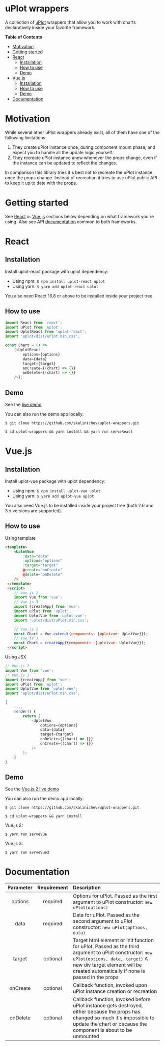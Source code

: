 # uPlot wrappers


A collection of [uPlot](https://github.com/leeoniya/uPlot "uPlot") wrappers that allow you to work with charts declaratively inside your favorite framework.

**Table of Contents**

- [Motivation](#motivation)
- [Getting started](#getting-started)
- [React](#react)
    - [Installation](#installation)
    - [How to use](#how-to-use)
    - [Demo](#demo)
- [Vue.js](#vuejs)
    - [Installation](#installation-1)
    - [How to use](#how-to-use-1)
    - [Demo](#demo-1)
- [Documentation](#documentation)

# Motivation

While several other uPlot wrappers already exist, all of them have one of the following limitations:
1. They create uPlot instance once, during component mount phase, and expect you to handle all the update logic yourself.
2. They recreate uPlot instance anew whenever the props change, even if the instance can be updated to reflect the changes.

In comparison this library tries it's best not to recreate the uPlot instance once the props change. Instead of recreation it tries to use uPlot public API to keep it up to date with the props.

# Getting started

See [React](#react) or [Vue.js](#vuejs) sections below depending on what framework you're using.
Also see API [documentation](#documentation) common to both frameworks.

# React
## Installation
Install uplot-react package with uplot dependency:
- Using npm: `$ npm install uplot-react uplot`
- Using yarn: `$ yarn add uplot-react uplot`

You also need React 16.8 or above to be installed inside your project tree.

## How to use
```javascript
import React from 'react';
import uPlot from 'uplot';
import UplotReact from 'uplot-react';
import 'uplot/dist/uPlot.min.css';

const Chart = () =>
    (<UplotReact
        options={options}
        data={data}
        target={target}
        onCreate={(chart) => {}}
        onDelete={(chart) => {}}
    />);
```
## Demo
See the [live demo](https://codesandbox.io/s/uplot-react-6ykeb?file=/react/uplot-react-example.tsx "live demo")

You can also run the demo app locally:

`$ git clone https://github.com/skalinichev/uplot-wrappers.git`

`$ cd uplot-wrappers && yarn install && yarn run serveReact`

# Vue.js

## Installation
Install uplot-vue package with uplot dependency:
- Using npm: `$ npm install uplot-vue uplot`
- Using yarn: `$ yarn add uplot-vue uplot`

You also need Vue.js to be installed inside your project tree (both 2.6 and 3.x versions are supported).

## How to use
Using template
```html
<template>
    <UplotVue
        :data="data"
        :options="options"
        :target="target"
        @create="onCreate"
        @delete="onDelete"
    />
 </template>
 <script>
    // Vue.js 2
    import Vue from 'vue';
    // Vue.js 3
    import {createApp} from 'vue';
    import uPlot from 'uplot';
    import UplotVue from 'uplot-vue';
    import 'uplot/dist/uPlot.min.css';

    // Vue.js 2
    const Chart = Vue.extend({components: {uplotvue: UplotVue}});
    // Vue.js 3
    const Chart = createApp({components: {uplotvue: UplotVue}});
 </script>
```
Using JSX
```javascript
// Vue.js 2
import Vue from 'vue';
// Vue.js 3
import {createApp} from 'vue';
import uPlot from 'uplot';
import UplotVue from 'uplot-vue';
import 'uplot/dist/uPlot.min.css';

{
    ...,
    render() {
        return (
            <UplotVue
                options={options}
                data={data}
                target={target}
                onDelete={(chart) => {}}
                onCreate={(chart) => {}}
            />
        );
    }
}
```
## Demo
See the [Vue.js 2 live demo](https://codesandbox.io/s/uplot-vue-khi4m?file=/vue/uplot-vue-example.tsx "Vue.js 2 live demo")

You can also run the demo app locally:

`$ git clone https://github.com/skalinichev/uplot-wrappers.git`

`$ cd uplot-wrappers && yarn install`

Vue.js 2:

`$ yarn run serveVue`

Vue.js 3:

`$ yarn run serveVue3`

# Documentation
| Parameter | Requirement | Description |
|:-----:|:--:|:----------------------------|
| options  |required|Options for uPlot. Passed as the first argument to uPlot constructor: `new uPlot(options)`|
| data  |required|Data for uPlot. Passed as the second argument to uPlot constructor: `new uPlot(options, data)` |
| target  |optional|Target html element or init function for uPlot. Passed as the third argument to uPlot constructor: `new uPlot(options, data, target)` A new div target element will be created automatically if none is passed in the props|
| onCreate  |optional|Callback function, invoked upon uPlot instance creation or recreation|
| onDelete  |optional|Callback function, invoked before uPlot instance gets destroyed, either because the props has changed so much it's impossible to update the chart or because the component is about to be unmounted|
